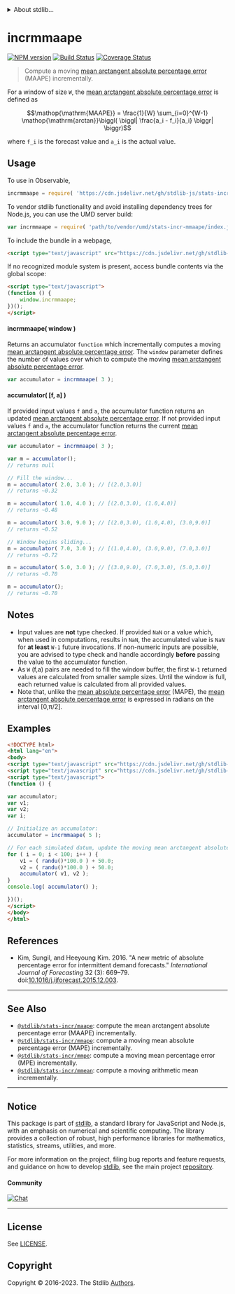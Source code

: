 <!--

@license Apache-2.0

Copyright (c) 2018 The Stdlib Authors.

Licensed under the Apache License, Version 2.0 (the "License");
you may not use this file except in compliance with the License.
You may obtain a copy of the License at

   http://www.apache.org/licenses/LICENSE-2.0

Unless required by applicable law or agreed to in writing, software
distributed under the License is distributed on an "AS IS" BASIS,
WITHOUT WARRANTIES OR CONDITIONS OF ANY KIND, either express or implied.
See the License for the specific language governing permissions and
limitations under the License.

-->


<details>
  <summary>
    About stdlib...
  </summary>
  <p>We believe in a future in which the web is a preferred environment for numerical computation. To help realize this future, we've built stdlib. stdlib is a standard library, with an emphasis on numerical and scientific computation, written in JavaScript (and C) for execution in browsers and in Node.js.</p>
  <p>The library is fully decomposable, being architected in such a way that you can swap out and mix and match APIs and functionality to cater to your exact preferences and use cases.</p>
  <p>When you use stdlib, you can be absolutely certain that you are using the most thorough, rigorous, well-written, studied, documented, tested, measured, and high-quality code out there.</p>
  <p>To join us in bringing numerical computing to the web, get started by checking us out on <a href="https://github.com/stdlib-js/stdlib">GitHub</a>, and please consider <a href="https://opencollective.com/stdlib">financially supporting stdlib</a>. We greatly appreciate your continued support!</p>
</details>

# incrmmaape

[![NPM version][npm-image]][npm-url] [![Build Status][test-image]][test-url] [![Coverage Status][coverage-image]][coverage-url] <!-- [![dependencies][dependencies-image]][dependencies-url] -->

> Compute a moving [mean arctangent absolute percentage error][@kim:2016a] (MAAPE) incrementally.

<section class="intro">

For a window of size `W`, the [mean arctangent absolute percentage error][@kim:2016a] is defined as

<!-- <equation class="equation" label="eq:mean_arctangent_absolute_percentage_error" align="center" raw="\operatorname{MAAPE}  = \frac{1}{W} \sum_{i=0}^{W-1} \operatorname{arctan}\biggl( \biggl| \frac{a_i - f_i}{a_i} \biggr| \biggr)" alt="Equation for the mean arctangent absolute percentage error."> -->

```math
\mathop{\mathrm{MAAPE}}  = \frac{1}{W} \sum_{i=0}^{W-1} \mathop{\mathrm{arctan}}\biggl( \biggl| \frac{a_i - f_i}{a_i} \biggr| \biggr)
```

<!-- <div class="equation" align="center" data-raw-text="\operatorname{MAAPE}  = \frac{1}{W} \sum_{i=0}^{W-1} \operatorname{arctan} \biggl( \biggl| \frac{a_i - f_i}{a_i} \biggr| \biggr)" data-equation="eq:mean_arctangent_absolute_percentage_error">
    <img src="https://cdn.jsdelivr.net/gh/stdlib-js/stdlib@677f6828831c61cabc84859897a5ee7e079d6ddf/lib/node_modules/@stdlib/stats/incr/mmaape/docs/img/equation_mean_arctangent_absolute_percentage_error.svg" alt="Equation for the mean arctangent absolute percentage error.">
    <br>
</div> -->

<!-- </equation> -->

where `f_i` is the forecast value and `a_i` is the actual value.

</section>

<!-- /.intro -->



<section class="usage">

## Usage

To use in Observable,

```javascript
incrmmaape = require( 'https://cdn.jsdelivr.net/gh/stdlib-js/stats-incr-mmaape@v0.1.1-umd/browser.js' )
```

To vendor stdlib functionality and avoid installing dependency trees for Node.js, you can use the UMD server build:

```javascript
var incrmmaape = require( 'path/to/vendor/umd/stats-incr-mmaape/index.js' )
```

To include the bundle in a webpage,

```html
<script type="text/javascript" src="https://cdn.jsdelivr.net/gh/stdlib-js/stats-incr-mmaape@v0.1.1-umd/browser.js"></script>
```

If no recognized module system is present, access bundle contents via the global scope:

```html
<script type="text/javascript">
(function () {
    window.incrmmaape;
})();
</script>
```

#### incrmmaape( window )

Returns an accumulator `function` which incrementally computes a moving [mean arctangent absolute percentage error][@kim:2016a]. The `window` parameter defines the number of values over which to compute the moving [mean arctangent absolute percentage error][@kim:2016a].

```javascript
var accumulator = incrmmaape( 3 );
```

#### accumulator( \[f, a] )

If provided input values `f` and `a`, the accumulator function returns an updated [mean arctangent absolute percentage error][@kim:2016a]. If not provided input values `f` and `a`, the accumulator function returns the current [mean arctangent absolute percentage error][@kim:2016a].

```javascript
var accumulator = incrmmaape( 3 );

var m = accumulator();
// returns null

// Fill the window...
m = accumulator( 2.0, 3.0 ); // [(2.0,3.0)]
// returns ~0.32

m = accumulator( 1.0, 4.0 ); // [(2.0,3.0), (1.0,4.0)]
// returns ~0.48

m = accumulator( 3.0, 9.0 ); // [(2.0,3.0), (1.0,4.0), (3.0,9.0)]
// returns ~0.52

// Window begins sliding...
m = accumulator( 7.0, 3.0 ); // [(1.0,4.0), (3.0,9.0), (7.0,3.0)]
// returns ~0.72

m = accumulator( 5.0, 3.0 ); // [(3.0,9.0), (7.0,3.0), (5.0,3.0)]
// returns ~0.70

m = accumulator();
// returns ~0.70
```

</section>

<!-- /.usage -->

<section class="notes">

## Notes

-   Input values are **not** type checked. If provided `NaN` or a value which, when used in computations, results in `NaN`, the accumulated value is `NaN` for **at least** `W-1` future invocations. If non-numeric inputs are possible, you are advised to type check and handle accordingly **before** passing the value to the accumulator function.
-   As `W` (f,a) pairs are needed to fill the window buffer, the first `W-1` returned values are calculated from smaller sample sizes. Until the window is full, each returned value is calculated from all provided values.
-   Note that, unlike the [mean absolute percentage error][@stdlib/stats/incr/mape] (MAPE), the [mean arctangent absolute percentage error][@kim:2016a] is expressed in radians on the interval \[0,π/2].

</section>

<!-- /.notes -->

<section class="examples">

## Examples

<!-- eslint no-undef: "error" -->

```html
<!DOCTYPE html>
<html lang="en">
<body>
<script type="text/javascript" src="https://cdn.jsdelivr.net/gh/stdlib-js/random-base-randu@umd/browser.js"></script>
<script type="text/javascript" src="https://cdn.jsdelivr.net/gh/stdlib-js/stats-incr-mmaape@v0.1.1-umd/browser.js"></script>
<script type="text/javascript">
(function () {

var accumulator;
var v1;
var v2;
var i;

// Initialize an accumulator:
accumulator = incrmmaape( 5 );

// For each simulated datum, update the moving mean arctangent absolute percentage error...
for ( i = 0; i < 100; i++ ) {
    v1 = ( randu()*100.0 ) + 50.0;
    v2 = ( randu()*100.0 ) + 50.0;
    accumulator( v1, v2 );
}
console.log( accumulator() );

})();
</script>
</body>
</html>
```

</section>

<!-- /.examples -->

<section class="references">

## References

-   Kim, Sungil, and Heeyoung Kim. 2016. "A new metric of absolute percentage error for intermittent demand forecasts." _International Journal of Forecasting_ 32 (3): 669–79. doi:[10.1016/j.ijforecast.2015.12.003][@kim:2016a].

</section>

<!-- /.references -->

<!-- Section for related `stdlib` packages. Do not manually edit this section, as it is automatically populated. -->

<section class="related">

* * *

## See Also

-   <span class="package-name">[`@stdlib/stats-incr/maape`][@stdlib/stats/incr/maape]</span><span class="delimiter">: </span><span class="description">compute the mean arctangent absolute percentage error (MAAPE) incrementally.</span>
-   <span class="package-name">[`@stdlib/stats-incr/mmape`][@stdlib/stats/incr/mmape]</span><span class="delimiter">: </span><span class="description">compute a moving mean absolute percentage error (MAPE) incrementally.</span>
-   <span class="package-name">[`@stdlib/stats-incr/mmpe`][@stdlib/stats/incr/mmpe]</span><span class="delimiter">: </span><span class="description">compute a moving mean percentage error (MPE) incrementally.</span>
-   <span class="package-name">[`@stdlib/stats-incr/mmean`][@stdlib/stats/incr/mmean]</span><span class="delimiter">: </span><span class="description">compute a moving arithmetic mean incrementally.</span>

</section>

<!-- /.related -->

<!-- Section for all links. Make sure to keep an empty line after the `section` element and another before the `/section` close. -->


<section class="main-repo" >

* * *

## Notice

This package is part of [stdlib][stdlib], a standard library for JavaScript and Node.js, with an emphasis on numerical and scientific computing. The library provides a collection of robust, high performance libraries for mathematics, statistics, streams, utilities, and more.

For more information on the project, filing bug reports and feature requests, and guidance on how to develop [stdlib][stdlib], see the main project [repository][stdlib].

#### Community

[![Chat][chat-image]][chat-url]

---

## License

See [LICENSE][stdlib-license].


## Copyright

Copyright &copy; 2016-2023. The Stdlib [Authors][stdlib-authors].

</section>

<!-- /.stdlib -->

<!-- Section for all links. Make sure to keep an empty line after the `section` element and another before the `/section` close. -->

<section class="links">

[npm-image]: http://img.shields.io/npm/v/@stdlib/stats-incr-mmaape.svg
[npm-url]: https://npmjs.org/package/@stdlib/stats-incr-mmaape

[test-image]: https://github.com/stdlib-js/stats-incr-mmaape/actions/workflows/test.yml/badge.svg?branch=v0.1.1
[test-url]: https://github.com/stdlib-js/stats-incr-mmaape/actions/workflows/test.yml?query=branch:v0.1.1

[coverage-image]: https://img.shields.io/codecov/c/github/stdlib-js/stats-incr-mmaape/main.svg
[coverage-url]: https://codecov.io/github/stdlib-js/stats-incr-mmaape?branch=main

<!--

[dependencies-image]: https://img.shields.io/david/stdlib-js/stats-incr-mmaape.svg
[dependencies-url]: https://david-dm.org/stdlib-js/stats-incr-mmaape/main

-->

[chat-image]: https://img.shields.io/gitter/room/stdlib-js/stdlib.svg
[chat-url]: https://app.gitter.im/#/room/#stdlib-js_stdlib:gitter.im

[stdlib]: https://github.com/stdlib-js/stdlib

[stdlib-authors]: https://github.com/stdlib-js/stdlib/graphs/contributors

[umd]: https://github.com/umdjs/umd
[es-module]: https://developer.mozilla.org/en-US/docs/Web/JavaScript/Guide/Modules

[deno-url]: https://github.com/stdlib-js/stats-incr-mmaape/tree/deno
[umd-url]: https://github.com/stdlib-js/stats-incr-mmaape/tree/umd
[esm-url]: https://github.com/stdlib-js/stats-incr-mmaape/tree/esm
[branches-url]: https://github.com/stdlib-js/stats-incr-mmaape/blob/main/branches.md

[stdlib-license]: https://raw.githubusercontent.com/stdlib-js/stats-incr-mmaape/main/LICENSE

[@kim:2016a]: https://www.sciencedirect.com/science/article/pii/S0169207016000121

[@stdlib/stats/incr/mape]: https://github.com/stdlib-js/stats-incr-mape/tree/umd

<!-- <related-links> -->

[@stdlib/stats/incr/maape]: https://github.com/stdlib-js/stats-incr-maape/tree/umd

[@stdlib/stats/incr/mmape]: https://github.com/stdlib-js/stats-incr-mmape/tree/umd

[@stdlib/stats/incr/mmpe]: https://github.com/stdlib-js/stats-incr-mmpe/tree/umd

[@stdlib/stats/incr/mmean]: https://github.com/stdlib-js/stats-incr-mmean/tree/umd

<!-- </related-links> -->

</section>

<!-- /.links -->
